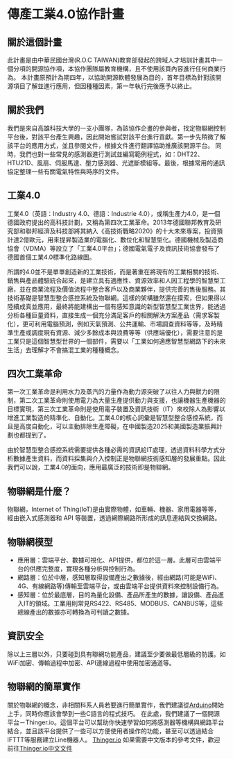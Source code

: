# 傳產工業4.0協作計畫
## 關於這個計畫
此計畫是由中華民國台灣(R.O.C TAIWAN)教育部發起的跨域人才培訓計畫其中一個分項的開源協作項，本協作團隊屬教育機構，且不使用該頁內容進行任何商業行為。
本計畫原預計為期四年，以協助開源軟體發展為目的，首年目標為針對該開源項目了解並進行應用，但因種種因素，第一年執行完後應予以終止。

## 關於我們
我們是來自高雄科技大學的一支小團隊，為該協作企畫的參與者，找定物聯網控制平台後，對該平台產生興趣，因此開始嘗試對該平台進行貢獻。第一步先稍微了解該平台的應用方式，並且參閱文件，根據文件進行翻譯協助推廣該開源平台。
同時，我們也對一些常見的感測器進行測試並編寫範例程式，如：DHT22、HTU21D、風扇、伺服馬達、壓力感測器、光遮斷模組等。最後，根據常用的通訊協定整理一些有關電氣特性與時序的文件。

## 工業4.0

工業4.0（英語：Industry 4.0、德語：Industrie 4.0），或稱生產力4.0，是一個德國政府提出的高科技計劃，又稱為第四次工業革命。2013年德國聯邦教育及研究部和聯邦經濟及科技部將其納入《高技術戰略2020》的十大未來專案，投資預計達2億歐元，用來提昇製造業的電腦化、數位化和智慧型化。德國機械及製造商協會（VDMA）等設立了「工業4.0平台」；德國電氣電子及資訊技術協會發布了德國首個工業4.0標準化路線圖。

所謂的4.0並不是單單創造新的工業技術，而是著重在將現有的工業相關的技術、銷售與產品體驗統合起來，是建立具有適應性、資源效率和人因工程學的智慧型工廠，並在商業流程及價值流程中整合客戶以及商業夥伴，提供完善的售後服務。其技術基礎是智慧型整合感控系統及物聯網。這樣的架構雖然還在摸索，但如果得以陸續成真並應用，最終將能建構出一個有感知意識的新型智慧型工業世界，能透過分析各種巨量資料，直接生成一個充分滿足客戶的相關解決方案產品（需求客製化），更可利用電腦預測，例如天氣預測、公共運輸、市場調查資料等等，及時精準生產或調度現有資源、減少多餘成本與浪費等等（供應端優化），需要注意的是工業只是這個智慧型世界的一個部件，需要以「工業如何適應智慧型網路下的未來生活」去理解才不會搞混工業的種種概念。

## 四次工業革命
第一次工業革命是利用水力及蒸汽的力量作為動力源突破了以往人力與獸力的限制，第二次工業革命則使用電力為大量生產提供動力與支援，也讓機器生產機器的目標實現，第三次工業革命則是使用電子裝置及資訊技術（IT）來校除人為影響以增進工業製造的精準化、自動化。工業4.0的核心詞彙是智慧型整合感控系統，而且是高度自動化，可以主動排除生產障礙，在中國製造2025和美國製造業振興計劃也都提到了。

由於智慧型整合感控系統需要提供各種必需的資訊給IT處理，透過資料科學方式分析數據產生資料，而資料採集與介入控制正是物聯網技術感知層的發展重點。因此我們可以說，工業4.0的面向，應用最廣泛的技術即是物聯網。

## 物聯網是什麼？
物聯網，Internet of Thing(IoT)是由實際物體，如車輛、機器、家用電器等等，經由嵌入式感測器和 API 等裝置，透過網際網路所形成的訊息連結與交換網路。

## 物聯網模型
- 應用層：雲端平台、數據可視化、API提供，都位於這一層。此層可由雲端平台的供應完整度，實現各種分析與控制行為。
- 網路層：位於中層，感知層取得設備產出之數據後，經由網路(可能是WiFi、4G、有線網路等)傳輸至雲端平台，或由雲端平台提供資料來控制設備行為。
- 感知層：位於最底層，目的為量化設備、產品所產生的數據，讓設備、產品進入IT的領域。工業用則常見RS422、RS485、MODBUS、CANBUS等，這些總線產出的數據亦可轉換為可判讀之數據。

## 資訊安全
除以上三層以外，只要碰到具有聯網功能產品，建議至少要做最低層級的防護。如WiFi加密、傳輸過程中加密、API連線過程中使用加密通道等。

## 物聯網的簡單實作
關於物聯網的概念，非相關科系人員若要進行簡單實作，我們建議從[Arduino](https://arduino.cc)開始上手，同時你應該會學到一些C語言的程式技巧。
在此處，我們建議了一個開源平台－Thinger.io。這個平台可以幫助你快速學習如何將感測器等機構與網路平台結合，並且該平台提供了一些可以方便使用者操作的功能，甚至可以透過結合IFTTT等服務建立Line機器人。
[Thinger.io](https://Thinger.io)
如果需要中文版本的參考文件，歡迎前往[Thinger.io中文文件](https://magic-doufu.github.io/thinger.io-docs-zh-t/)